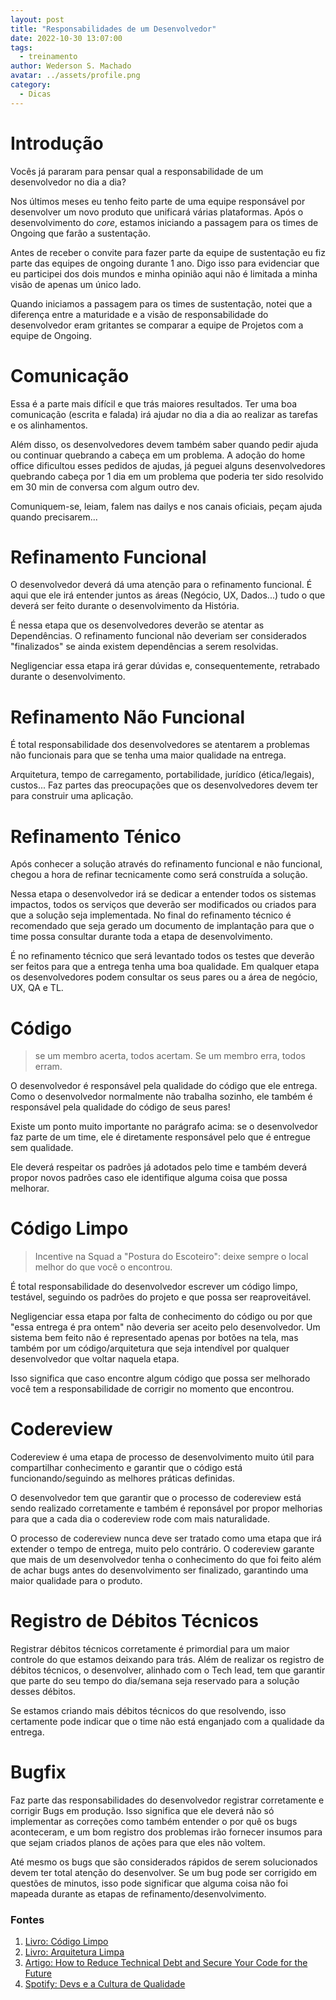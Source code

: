 ```yaml
---
layout: post
title: "Responsabilidades de um Desenvolvedor"
date: 2022-10-30 13:07:00
tags:
  - treinamento
author: Wederson S. Machado
avatar: ../assets/profile.png
category:
  - Dicas
---
```


# Introdução
Vocês já pararam para pensar qual a responsabilidade de um desenvolvedor no dia a dia?

Nos últimos meses eu tenho feito parte de uma equipe responsável por desenvolver um novo produto que unificará várias plataformas. Após o desenvolvimento do *core*, estamos iniciando a passagem para os times de Ongoing que farão a sustentação.

Antes de receber o convite para fazer parte da equipe de sustentação eu fiz parte das equipes de ongoing durante 1 ano. Digo isso para evidenciar que eu participei dos dois mundos e minha opinião aqui não é limitada a minha visão de apenas um único lado.

Quando iniciamos a passagem para os times de sustentação, notei que a diferença entre a maturidade e a visão de responsabilidade do desenvolvedor eram gritantes se comparar a equipe de Projetos com a equipe de Ongoing.

# Comunicação
Essa é a parte mais difícil e que trás maiores resultados. Ter uma boa comunicação (escrita e falada) irá ajudar no dia a dia ao realizar as tarefas e os alinhamentos.

Além disso, os desenvolvedores devem também saber quando pedir ajuda ou continuar quebrando a cabeça em um problema. A adoção do home office dificultou esses pedidos de ajudas, já peguei alguns desenvolvedores quebrando cabeça por 1 dia em um problema que poderia ter sido resolvido em 30 min de conversa com algum outro dev.

Comuniquem-se, leiam, falem nas dailys e nos canais oficiais, peçam ajuda quando precisarem...

# Refinamento Funcional
O desenvolvedor deverá dá uma atenção para o refinamento funcional. É aqui que ele irá entender juntos as áreas (Negócio, UX, Dados...) tudo o que deverá ser feito durante o desenvolvimento da História.

É nessa etapa que os desenvolvedores deverão se atentar as Dependências. O refinamento funcional não deveriam ser considerados "finalizados" se ainda existem dependências a serem resolvidas.

Negligenciar essa etapa irá gerar dúvidas e, consequentemente, retrabado durante o desenvolvimento.

# Refinamento Não Funcional
É total responsabilidade dos desenvolvedores se atentarem a problemas não funcionais para que se tenha uma maior qualidade na entrega.

Arquitetura, tempo de carregamento, portabilidade, jurídico (ética/legais), custos... Faz partes das preocupações que os desenvolvedores devem ter para construir uma aplicação.

# Refinamento Ténico
Após conhecer a solução através do refinamento funcional e não funcional, chegou a hora de refinar tecnicamente como será construída a solução.

Nessa etapa o desenvolvedor irá se dedicar a entender todos os sistemas impactos, todos os serviços que deverão ser modificados ou criados para que a solução seja implementada. No final do refinamento técnico é recomendado que seja gerado um documento de implantação para que o time possa consultar durante toda a etapa de desenvolvimento.

É no refinamento técnico que será levantado todos os testes que deverão ser feitos para que a entrega tenha uma boa qualidade. Em qualquer etapa os desenvolvedores podem consultar os seus pares ou a área de negócio, UX, QA e TL.

# Código
> se um membro acerta, todos acertam. Se um membro erra, todos erram.

O desenvolvedor é responsável pela qualidade do código que ele entrega. Como o desenvolvedor normalmente não trabalha sozinho, ele também é responsável pela qualidade do código de seus pares!

Existe um ponto muito importante no parágrafo acima: se o desenvolvedor faz parte de um time, ele é diretamente responsável pelo que é entregue sem qualidade.


Ele deverá respeitar os padrões já adotados pelo time e também deverá propor novos padrões caso ele identifique alguma coisa que possa melhorar.

# Código Limpo
> Incentive na Squad a "Postura do Escoteiro": deixe sempre o local melhor do que você o encontrou.

É total responsabilidade do desenvolvedor escrever um código limpo, testável, seguindo os padrões do projeto e que possa ser reaproveitável. 

Negligenciar essa etapa por falta de conhecimento do código ou por que "essa entrega é pra ontem" não deveria ser aceito pelo desenvolvedor. Um sistema bem feito não é representado apenas por botões na tela, mas também por um código/arquitetura que seja intendível por qualquer desenvolvedor que voltar naquela etapa.


Isso significa que caso encontre algum código que possa ser melhorado você tem a responsabilidade de corrigir no momento que encontrou.

# Codereview
Codereview é uma etapa de processo de desenvolvimento muito útil para compartilhar conhecimento e garantir que o código está funcionando/seguindo as melhores práticas definidas.

O desenvolvedor tem que garantir que o processo de codereview está sendo realizado corretamente e também é reponsável por propor melhorias para que a cada dia o codereview rode com mais naturalidade.

O processo de codereview nunca deve ser tratado como uma etapa que irá extender o tempo de entrega, muito pelo contrário. O codereview garante que mais de um desenvolvedor tenha o conhecimento do que foi feito além de achar bugs antes do desenvolvimento ser finalizado, garantindo uma maior qualidade para o produto.

# Registro de Débitos Técnicos
Registrar débitos técnicos corretamente é primordial para um maior controle do que estamos deixando para trás. Além de realizar os registro de débitos técnicos, o desenvolver, alinhado com o Tech lead, tem que garantir que parte do seu tempo do dia/semana seja reservado para a solução desses débitos.

Se estamos criando mais débitos técnicos do que resolvendo, isso certamente pode indicar que o time não está enganjado com a qualidade da entrega.

# Bugfix
Faz parte das responsabilidades do desenvolvedor registrar corretamente e corrigir Bugs em produção. Isso significa que ele deverá não só implementar as correções como também entender o por quê os bugs aconteceram, e um bom registro dos problemas irão fornecer insumos para que sejam criados planos de ações para que eles não voltem.

Até mesmo os bugs que são considerados rápidos de serem solucionados devem ter total atenção do desenvolver. Se um bug pode ser corrigido em questões de minutos, isso pode significar que alguma coisa não foi mapeada durante as etapas de refinamento/desenvolvimento.

### Fontes
1. <a href="https://www.amazon.com.br/C%C3%B3digo-limpo-Robert-C-Martin/dp/8576082675" target="_blank">Livro: Código Limpo</a>
2. <a href="https://www.amazon.com.br/Arquitetura-Limpa-Artes%C3%A3o-Estrutura-Software/dp/8550804606" target="_blank">Livro: Arquitetura Limpa</a>
3. <a href="https://brainhub.eu/library/how-to-deal-with-technical-debt" target="_blank">Artigo: How to Reduce Technical Debt and Secure Your Code for the Future</a>
4. <a href="https://open.spotify.com/episode/2EwQI1YpxyJSXAkzgFELTp" target="_blank">Spotify: Devs e a Cultura de Qualidade</a>